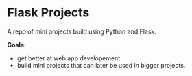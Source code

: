 # Flask Projects

A repo of mini projects build using Python and Flask. 

**Goals:** 
- get better at web app developement
- build mini projects that can later be used in bigger projects.